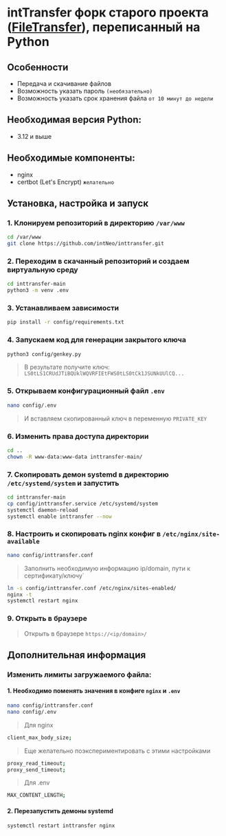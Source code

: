# intTransfer форк старого проекта ([FileTransfer](https://github.com/intNeo/FileTransfer)), переписанный на Python

## Особенности
- Передача и скачивание файлов
- Возможность указать пароль `(необязательно)`
- Возможность указать срок хранения файла `от 10 минут до недели`

## Необходимая версия Python:
- 3.12 и выше

## Необходимые компоненты:
- nginx
- certbot (Let's Encrypt) `желательно`

## Установка, настройка и запуск

### 1. Клонируем репозиторий в директорию `/var/www`

```bash
cd /var/www
git clone https://github.com/intNeo/inttransfer.git
```

### 2. Переходим в скачанный репозиторий и создаем виртуальную среду

```bash
cd inttransfer-main
python3 -m venv .env
```

### 3. Устанавливаем зависимости

```bash
pip install -r config/requirements.txt
```

### 4. Запускаем код для генерации закрытого ключа

```bash
python3 config/genkey.py
```
> В результате получите ключ: `LS0tLS1CRUdJTiBQUklWQVRFIEtFWS0tLS0tCk1JSUNkUUlCQ...`

### 5. Открываем конфигурационный файл `.env`

```bash
nano config/.env
```
> И вставляем скопированный ключ в переменную `PRIVATE_KEY`

### 6. Изменить права доступа директории

```bash
cd ..
chown -R www-data:www-data inttransfer-main/
```

### 7. Скопировать демон systemd в директорию `/etc/systemd/system` и запустить

```bash
cd inttransfer-main
cp config/inttransfer.service /etc/systemd/system
systemctl daemon-reload
systemctl enable inttransfer --now
```

### 8. Настроить и скопировать nginx конфиг в `/etc/nginx/site-available`

```bash
nano config/inttransfer.conf
```
> Заполнить необходимую информацию ip/domain, пути к сертификату/ключу`

```bash
ln -s config/inttransfer.conf /etc/nginx/sites-enabled/
nginx -t
systemctl restart nginx
```

### 9. Открыть в браузере

> Открыть в браузере `https://<ip/domain>/`

## Дополнительная информация

### Изменить лимиты загружаемого файла:

#### 1. Необходимо поменять значения в конфиге `nginx` и `.env`

```bash
nano config/inttransfer.conf
nano config/.env
```

> Для nginx

```bash
client_max_body_size;
```

> Еще желательно поэкспериментировать с этими настройками

```bash
proxy_read_timeout;
proxy_send_timeout;
```

> Для .env

```bash
MAX_CONTENT_LENGTH;
```

#### 2. Перезапустить демоны systemd

```bash
systemctl restart inttransfer nginx
```
